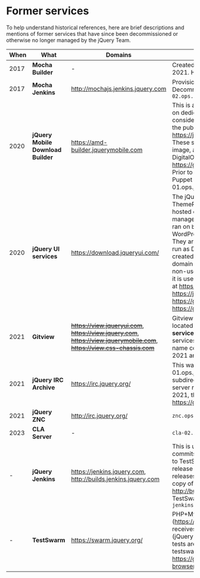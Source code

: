 # Former services

To help understand historical references, here are brief descriptions and mentions of former services that have since been decommissioned or otherwise no longer managed by the jQuery Team.

| When | What | Domains | Description | Decom ticket
|--|--|--|--|--
| 2017 | **Mocha Builder** | - | Created in 2017. Never used. Decommissioned in 2021. Host: `mocha-01.ops.jquery.net` | -
| 2017 | **Mocha Jenkins** | <http://mochajs.jenkins.jquery.com> | Provisioned in 2017 [0abf9e6ad2](https://github.com/jquery/infrastructure/commit/0abf9e6ad2c65b8560c87ea345070a009e7bd654), [2f04981a22](https://github.com/jquery/infrastructure/commit/2f04981a22149a0991c4b00d598b5f292f13f8e7). Decommissioned in 2021. Host: `jenkins-02.ops.jquery.net` | -
| 2020 | **jQuery Mobile Download Builder** | https://amd-builder.jquerymobile.com | This is a Node.js service that used to be hosted on dedicated servers that we manage. It is considered an internal domain. It is embedded in the public-facing web page at https://jquerymobile.com/download-builder/. These services are now provisioned by a Docker image, and automatically created and deployed as DigitalOcean App instead. Source code: <https://github.com/jquery/node-amd-builder> Prior to 2020, it was part of the `builder` role in Puppet and hosted on the builder-01.ops.jquery.net server. | -
| 2020 | **jQuery UI services** | https://download.jqueryui.com/ | The jQuery UI Download Builder and jQuery UI ThemeRoller are Node.js services that used to be hosted on dedicated VM servers that we managed. Prior to 2020, these Node.js services ran on `builder-01.ops.jquery.net` alongside the WordPress builder and jQuery Mobile services. They are now provisioned by a Docker image, and run as DigitalOcean App that is automatically created and deployed after each commit. This domain is generally not browsed directly (it a non-user facing plaintext index as such). Instead, it is used in an integrated manner via the website at <https://jqueryui.com/download/> at <https://jqueryui.com/themeroller/>. Source code: <https://github.com/jquery/download.jqueryui.com>, <https://github.com/jquery/jquery-ui-themeroller>. | -
| 2021 | **Gitview** | ~~<https://view.jqueryui.com>~~, ~~<https://view.jquery.com>~~, ~~<https://view.jquerymobile.com>~~, ~~<https://view.css-chassis.com>~~ | Gitview instances for jQuery projects were located on the same servers as **jQuery Mobile services**, and actually predate jQuery Mobile services (which is where the view-01 server name comes from). These were decomissioned in 2021 and replaced by redirects on miscweb. | https://github.com/jquery/infrastructure-puppet/issues/49
| 2021 | **jQuery IRC Archive** | https://irc.jquery.org/ | This was a WordPress site hosted on wp-01.ops.jquery.net with the IRC archive subdirectory internally proxied to a static file server running on `znc.ops.jquery.net`. As of 2021, this is now a static website. Source code: <https://github.com/jquery/irc.jquery.org/>. | https://github.com/jquery/infrastructure-puppet/issues/48
| 2021 | **jQuery ZNC** | http://irc.jquery.org/ | `znc.ops.jquery.net` | https://github.com/jquery/infrastructure-puppet/issues/48
| 2023 | **CLA Server** | - | `cla-02.ops.jquery.net` | https://github.com/jquery/infrastructure-puppet/issues/12
| - | **jQuery Jenkins** | https://jenkins.jquery.com, http://builds.jenkins.jquery.com | This is used by jQuery Projects to react to commits on GitHub main branches, to submit jobs to TestSwarm, to generate a build and rsync pre-release artefacts to filestash (serves part of releases.jquery.com), and to temporarily host a copy of the project repo at this commit under <http://builds.jenkins.jquery.com> for TestSwarm/BrowserStack clients to access. Host: `jenkins-01.ops.jquery.net` | https://github.com/jquery/infrastructure-puppet/issues/47
| - | **TestSwarm** | https://swarm.jquery.org/ | PHP+MySQL web app (<https://github.com/jquery/testswarm>) that receives jobs from Jenkins for jQuery Projects (jQuery Core, jQuery UI, jQuery Color, QUnit). The tests are then run in BrowserStack by the testswarm-browserstack Node.js deamon <https://github.com/jquery/testswarm-browserstack>. Host: `swarm-02.ops.jquery.net` | https://github.com/jquery/infrastructure-puppet/issues/47
